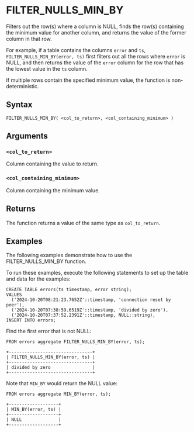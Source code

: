 # FILTER_NULLS_MIN_BY

Filters out the row(s) where a column is NULL, finds the row(s) containing the minimum value for another column, and returns the value of the former column in that row.

For example, if a table contains the columns `error` and `ts`, `FILTER_NULLS_MIN_BY(error, ts)` first filters out all the rows where `error` is NULL, and then returns the value of the `error` column for the row that has the lowest value in the `ts` column.

If multiple rows contain the specified minimum value, the function is non-deterministic.

## Syntax

```scopeql
FILTER_NULLS_MIN_BY( <col_to_return>, <col_containing_minimum> )
```

## Arguments

### `<col_to_return>`

Column containing the value to return.

### `<col_containing_minimum>`

Column containing the minimum value.

## Returns

The function returns a value of the same type as `col_to_return`.

## Examples

The following examples demonstrate how to use the FILTER_NULLS_MIN_BY function.

To run these examples, execute the following statements to set up the table and data for the examples:

```scopeql
CREATE TABLE errors(ts timestamp, error string);
VALUES
  ('2024-10-20T08:21:23.7652Z'::timestamp, 'connection reset by peer'),
  ('2024-10-20T07:38:59.6519Z'::timestamp, 'divided by zero'),
  ('2024-10-20T07:37:52.2391Z'::timestamp, NULL::string),
INSERT INTO errors;
```

Find the first error that is not NULL:

```scopeql
FROM errors aggregate FILTER_NULLS_MIN_BY(error, ts);
```

```
+--------------------------------+
| FILTER_NULLS_MIN_BY(error, ts) |
+--------------------------------+
| divided by zero                |
+--------------------------------+
```

Note that `MIN_BY` would return the NULL value:

```scopeql
FROM errors aggregate MIN_BY(error, ts);
```

```
+-------------------+
| MIN_BY(error, ts) |
+-------------------+
| NULL              |
+-------------------+
```
